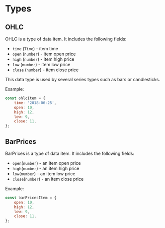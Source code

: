 # Types

## OHLC

OHLC is a type of data item. It includes the following fields:

- `time` (`Time`) - item time
- `open` (`number`) - item open price
- `high` (`number`) - item high price
- `low` (`number`) - item low price
- `close` (`number`) - item close price

This data type is used by several series types such as bars or candlesticks.

Example:

```js
const ohlcItem = {
    time: '2018-06-25',
    open: 10,
    high: 12,
    low: 9,
    close: 11,
};
```

## BarPrices

BarPrices is a type of data item. It includes the following fields:

- `open`(`number`) - an item open price
- `high`(`number`) - an item high price
- `low`(`number`) - an item low price
- `close`(`number`) - an item close price

Example:

```js
const barPricesItem = {
    open: 10,
    high: 12,
    low: 9,
    close: 11,
};
```
